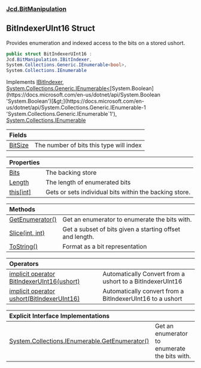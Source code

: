 ### [Jcd.BitManipulation](Jcd.BitManipulation.md 'Jcd.BitManipulation')

## BitIndexerUInt16 Struct

Provides enumeration and indexed access to the bits on a stored ushort.

```csharp
public struct BitIndexerUInt16 :
Jcd.BitManipulation.IBitIndexer,
System.Collections.Generic.IEnumerable<bool>,
System.Collections.IEnumerable
```

Implements [IBitIndexer](Jcd.BitManipulation.IBitIndexer.md 'Jcd.BitManipulation.IBitIndexer'), [System.Collections.Generic.IEnumerable&lt;](https://docs.microsoft.com/en-us/dotnet/api/System.Collections.Generic.IEnumerable-1 'System.Collections.Generic.IEnumerable`1')[System.Boolean](https://docs.microsoft.com/en-us/dotnet/api/System.Boolean 'System.Boolean')[&gt;](https://docs.microsoft.com/en-us/dotnet/api/System.Collections.Generic.IEnumerable-1 'System.Collections.Generic.IEnumerable`1'), [System.Collections.IEnumerable](https://docs.microsoft.com/en-us/dotnet/api/System.Collections.IEnumerable 'System.Collections.IEnumerable')

| Fields                                                                                                    |                                         |
|:----------------------------------------------------------------------------------------------------------|:----------------------------------------|
| [BitSize](Jcd.BitManipulation.BitIndexerUInt16.BitSize.md 'Jcd.BitManipulation.BitIndexerUInt16.BitSize') | The number of bits this type will index |

| Properties                                                                                                      |                                                        |
|:----------------------------------------------------------------------------------------------------------------|:-------------------------------------------------------|
| [Bits](Jcd.BitManipulation.BitIndexerUInt16.Bits.md 'Jcd.BitManipulation.BitIndexerUInt16.Bits')                | The backing store                                      |
| [Length](Jcd.BitManipulation.BitIndexerUInt16.Length.md 'Jcd.BitManipulation.BitIndexerUInt16.Length')          | The length of enumerated bits                          |
| [this[int]](Jcd.BitManipulation.BitIndexerUInt16.this[int].md 'Jcd.BitManipulation.BitIndexerUInt16.this[int]') | Gets or sets individual bits within the backing store. |

| Methods                                                                                                                           |                                                          |
|:----------------------------------------------------------------------------------------------------------------------------------|:---------------------------------------------------------|
| [GetEnumerator()](Jcd.BitManipulation.BitIndexerUInt16.GetEnumerator().md 'Jcd.BitManipulation.BitIndexerUInt16.GetEnumerator()') | Get an enumerator to enumerate the bits with.            |
| [Slice(int, int)](Jcd.BitManipulation.BitIndexerUInt16.Slice(int,int).md 'Jcd.BitManipulation.BitIndexerUInt16.Slice(int, int)')  | Get a subset of bits given a starting offset and length. |
| [ToString()](Jcd.BitManipulation.BitIndexerUInt16.ToString().md 'Jcd.BitManipulation.BitIndexerUInt16.ToString()')                | Format as a bit representation                           |

| Operators                                                                                                                                                                                                                                     |                                                           |
|:----------------------------------------------------------------------------------------------------------------------------------------------------------------------------------------------------------------------------------------------|:----------------------------------------------------------|
| [implicit operator BitIndexerUInt16(ushort)](Jcd.BitManipulation.BitIndexerUInt16.op_ImplicitJcd.BitManipulation.BitIndexerUInt16(ushort).md 'Jcd.BitManipulation.BitIndexerUInt16.op_Implicit Jcd.BitManipulation.BitIndexerUInt16(ushort)') | Automatically Convert from a ushort to a BitIndexerUInt16 |
| [implicit operator ushort(BitIndexerUInt16)](Jcd.BitManipulation.BitIndexerUInt16.op_Implicitushort(Jcd.BitManipulation.BitIndexerUInt16).md 'Jcd.BitManipulation.BitIndexerUInt16.op_Implicit ushort(Jcd.BitManipulation.BitIndexerUInt16)') | Automatically convert from a BitIndexerUInt16 to a ushort |

| Explicit Interface Implementations                                                                                                                                                                                             |                                               |
|:-------------------------------------------------------------------------------------------------------------------------------------------------------------------------------------------------------------------------------|:----------------------------------------------|
| [System.Collections.IEnumerable.GetEnumerator()](Jcd.BitManipulation.BitIndexerUInt16.System.Collections.IEnumerable.GetEnumerator().md 'Jcd.BitManipulation.BitIndexerUInt16.System.Collections.IEnumerable.GetEnumerator()') | Get an enumerator to enumerate the bits with. |
